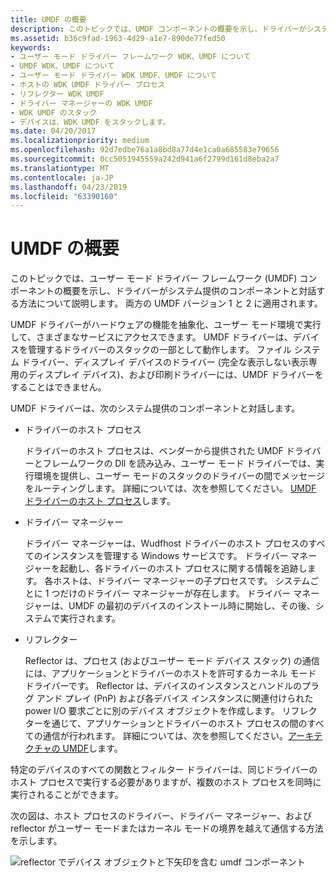 ```yaml
---
title: UMDF の概要
description: このトピックでは、UMDF コンポーネントの概要を示し、ドライバーがシステム提供のコンポーネントと対話する方法について説明します。
ms.assetid: b36c9fad-1963-4d29-a1e7-890de77fed50
keywords:
- ユーザー モード ドライバー フレームワーク WDK、UMDF について
- UMDF WDK、UMDF について
- ユーザー モード ドライバー WDK UMDF、UMDF について
- ホストの WDK UMDF ドライバー プロセス
- リフレクター WDK UMDF
- ドライバー マネージャーの WDK UMDF
- WDK UMDF のスタック
- デバイスは、WDK UMDF をスタックします。
ms.date: 04/20/2017
ms.localizationpriority: medium
ms.openlocfilehash: 92d7edbe76a1a8bd8a77d4e1ca0a685583e79656
ms.sourcegitcommit: 0cc5051945559a242d941a6f2799d161d8eba2a7
ms.translationtype: MT
ms.contentlocale: ja-JP
ms.lasthandoff: 04/23/2019
ms.locfileid: "63390160"
---
```

# <a name="overview-of-umdf"></a>UMDF の概要


このトピックでは、ユーザー モード ドライバー フレームワーク (UMDF) コンポーネントの概要を示し、ドライバーがシステム提供のコンポーネントと対話する方法について説明します。 両方の UMDF バージョン 1 と 2 に適用されます。

UMDF ドライバーがハードウェアの機能を抽象化、ユーザー モード環境で実行して、さまざまなサービスにアクセスできます。 UMDF ドライバーは、デバイスを管理するドライバーのスタックの一部として動作します。 ファイル システム ドライバー、ディスプレイ デバイスのドライバー (完全な表示しない表示専用のディスプレイ デバイス)、および印刷ドライバーには、UMDF ドライバーをすることはできません。

UMDF ドライバーは、次のシステム提供のコンポーネントと対話します。

-   ドライバーのホスト プロセス

    ドライバーのホスト プロセスは、ベンダーから提供された UMDF ドライバーとフレームワークの Dll を読み込み、ユーザー モード ドライバーでは、実行環境を提供し、ユーザー モードのスタックのドライバーの間でメッセージをルーティングします。 詳細については、次を参照してください。 [UMDF ドライバーのホスト プロセス](umdf-driver-host-process.md)します。

-   ドライバー マネージャー

    ドライバー マネージャーは、Wudfhost ドライバーのホスト プロセスのすべてのインスタンスを管理する Windows サービスです。 ドライバー マネージャーを起動し、各ドライバーのホスト プロセスに関する情報を追跡します。 各ホストは、ドライバー マネージャーの子プロセスです。 システムごとに 1 つだけのドライバー マネージャーが存在します。 ドライバー マネージャーは、UMDF の最初のデバイスのインストール時に開始し、その後、システムで実行されます。

-   リフレクター

    Reflector は、プロセス (およびユーザー モード デバイス スタック) の通信には、アプリケーションとドライバーのホストを許可するカーネル モード ドライバーです。 Reflector は、デバイスのインスタンスとハンドルのプラグ アンド プレイ (PnP) および各デバイス インスタンスに関連付けられた power I/O 要求ごとに別のデバイス オブジェクトを作成します。 リフレクターを通じて、アプリケーションとドライバーのホスト プロセスの間のすべての通信が行われます。 詳細については、次を参照してください。[アーキテクチャの UMDF](detailed-view-of-the-umdf-architecture.md)します。

特定のデバイスのすべての関数とフィルター ドライバーは、同じドライバーのホスト プロセスで実行する必要がありますが、複数のホスト プロセスを同時に実行されることができます。

次の図は、ホスト プロセスのドライバー、ドライバー マネージャー、および reflector がユーザー モードまたはカーネル モードの境界を越えて通信する方法を示します。

![reflector でデバイス オブジェクトと下矢印を含む umdf コンポーネント](images/umdfarch3.gif)

 

 





